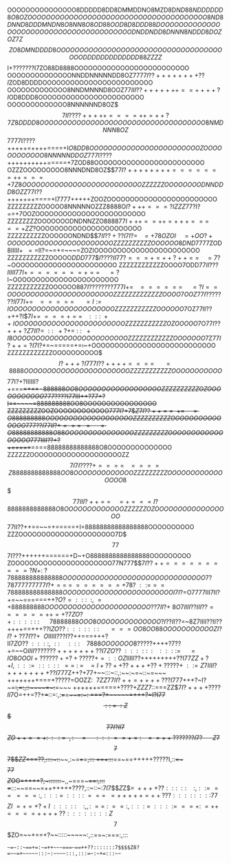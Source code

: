 OOOOOOOOOOOOOOO8DDDDD8DD8DMMDDNO8MZD8D$ND88NDDDDDD8O8OZOOOOOOOOOOOOOOOOOOOOOOOOO
OOOOOOOOOOOOOO8ND8DNND8DDDMNDN8O8NN8O8OD88OOD8D8DDD88DOOOOOOOOOOOOOOOOOOOOOOOOOO
OOOOOOOOOOOOOODNDDNDD8DNNN8NDDD8DOZOZ7$$Z$$$ZO8DMNDDDD8OOOOOOOOOOOOOOOOOOOOOOOOO
OOOOOOOOOOOOOODDDDDDDDDDDDD88ZZZZ$$I+???????I7ZO88D8888OOOOOOOOOOOOOOOOOOOOOOOOO
OOOOOOOOOOOOOONNDDNNNNNDD8OZ$7777I??++++++++??I$ZOD8DDDDOOOOOOOOOOOOOOOOOOOOOOOO
OOOOOOOOOOOOO8NNDMNNND8OOZ$77III??+++++++==++++?I$OD8DDD8OOOOOOOOOOOOOOOOOOOOOOO
OOOOOOOOOOOOO8NNNNNND8OZ$$$7II????+++++====++=++?7Z8DDDD8OOOOOOOOOOOOOOOOOOOOOOO
OOOOOOOOOOOOO8NMDNNN8OZ$$7777I????+++++=++++====+I$O8DD8OOOOOOOOOOOOOOOOOOOOOOOO
ZOOOOOOOOOOOO8NNNNNDDOZ$$7$77I????++++++++++=====+7ZOD88OOOOOOOOOOOOOOOOOOOOOOOO
OZZZOOOOOOOOO8NNNDND8OZ$$$77I?++++++++=======++===+7Z8OOOOOOOOOOOOOOOOOOOOOOOOOO
ZZZZZZOOOOOOOODNNDDD8OZZ$77I??+++++=+====+I7777+++++ZOOZOOOOOOOOOOOOOOOOOOOOOOOO
ZZZZZZZZZOOOOO8NNNNNOZZZ8888O$I?+++===?IZZZ7$7?I?==+7OOZOOOOOOOOOOOOOOOOOOOOOOOO
ZZZZZZZZOOOOOOODNDNNZZO8888$7$$7I+++==++=+++===~~~==+ZZ$?OOOOOOOOOOOOOOOOOOOOOOO
ZZZZZZZZZZOOOOOONDND$$$7II??+??I7I?=~~~=+78OZOI~~~~=+OO?+OOOOOOOOOOOOOOOOOOOOOOO
ZZZZZZZZZZOOOOOO8DND$7777ZOD8IIII$I+~~==$II?=~=+=~~~=ZOZIOOOOOOOOOOOOOOOOOOOOOOO
ZZZZZZZZZZZOOOOO$DDD$777$$I????II77?===+=++?++==~~~~=7$?~OOOOOOOOOOOOOOOOOOOOOOO
ZZZZZZZZZZZZOOOO7ODD$77II???IIIII77I+=======+==~~~~~=?$I~OOOOOOOOOOOOOOOOOOOOOOO
ZZZZZZZZZZZOOOOOO$88$$7I????????777I+=~~~======~~~~~=?I==OOOOOOOOOOOOOOOOOOOOOOO
ZZZZZZZZZZZZZOOOO7OOZ77I???????II77I+=~~~=====~~~~~~=I:=IOOOOOOOOOOOOOOOOOOOOOOO
ZZZZZZZZZZZOOOOOO$7OZ77II??+++?I$$7I+=~===+==~~~:::~++~IOOOOOOOOOOOOOOOOOOOOOOOO
ZZZZZZZZZZZOZOOOOO$7O$77I??+++?Z7II?=~::~~+?+=~:~:~~+I8OOOOOOOOOOOOOOOOOOOOOOOOO
ZZZZZZZZZZZZOOOOOOO$7Z$77I?++=?I7$I?+=~=====+=~~:~~~+OOOOOOOOOOOOOOOOOOOOOOOOOOO
ZZZZZZZZZZZZOOOOOOOOOO$$$I?+++?I777I??++++====~~~~~~=8888OOOOOOOOOOOOOOOOOOOOOOO
ZZZZZZZZZZZOOOOOOOOOOO$$77I?+?IIIIII?+===~~=+==~~~~~$888888OO8OOOOOOOOOOOOOOOOOO
ZZZZZZZZZZOZOOOOOOOOOOO$777????I77III++?77+?I==~~~~=888888888OO8OOOOOOOOOOOOOOOO
ZZZZZZZZZOOZOOOOOOOOOOOO777I?+7$$Z7I??++==~~+=~~~~=O888888888OOOOOOOOOOOOOOOOOOO
ZZZZZZZZZZOOOOOOOOOOOOOOO777??I77II?+===~~~=~~~~~=O88888888888O88OOOOOOOOOOOOOOO
ZZZZZZZZZOOOOOOOOOOOOOOOOO$777IIII??+?+=====~~====88888888888888O8OOOOOOOOOOOOOO
ZZZZZZOOOOOOOOOOOOOOOOOOOOZZ$$7I7I????+====~~~====Z8888888888888OO8OOOOOOOOOOOOO
ZZZZZZZZZOOOOOOOOOOOOOOOO8$$$$$77III?++==~~~~=+===I?8888888888888O8OOOOOOOOOOOOO
ZZZZZZOZOOOOOOOOOOOOOOOOO$$$$$$77II??++==~~=+=====+I=88888888888888888OOOOOOOOOO
ZZZOOOOOOOOOOOOOOOOOOOOO7D$$$77$$7I???++++++======+D~+O8888888888888888OOOOOOOOO
ZOOOOOOOOOOOOOOOOOOOOOO77N$7$77$$$7I??++==========?N+:~?788888888888888OOOOOOOOO
OOOOOOOOOOOOOOOOOOOOOO7?78777777777I?+==~=~======+78?~::==~=788888888888888OOOOO
OOOOOOOOOOOOOOOOOOOI7I?=$O7777III7II?+=~~======++?$O?=:::~~:,~=+888888888OOOOOOO
OOOOOOOOOOOOOOOO??7II?+~8O7IIII??III??======++=+?7ZO?+:::::~:~~~~~~78888888OOO8O
OOOOOOOOOOOOO?I??I$I??=~8Z7IIII??II??++++==+++??I$ZO??:::::~::~~~~~~===OO8OO88OO
OOOOOOOOOZI?I?+??7I??+~~O$IIIII???I??++===+++?II7$ZO??~::::,~::~~~~:::~~~~7888OO
OOOOO8$?????++++?7??+=~~O$IIII???????+++++++??I7$$ZO??~:::::~~:~~~::::=~~~~~=IO8
OOOI+??????++?+?????+=::OZ$IIIII??+++++++++??I77$ZZ+?+$$I,:::=::~:::~~==~:~=~~~=
I+??++??++++??+?????+~::=Z$$7IIII?++++++++??I777$Z++?+77+~~:::~::,:~~:~=~::~=~~~
++++++++===+?????=OOZZ$:~~7ZZ77II?++=++++???I777$+++?~I?~=~~:,=:,::~~~~=~:~~=~~~
++++++=====+????+$ZZZ$7::===ZZ$$7I?++++????II7$O=++=??+~~=~~::=:,:~~=~~=~~~~=:~:
===?+~~~~~=+++?=I?I77$$::~=~:Z$$$$$77I?II7$$$ZO++==+:~~:~~~:~=~~,:~~~~~=~~~~~:::
==+=:~~~~=~=++???????I7?~~~~~~Z7$$$7$$$7$$$$ZZ$===??,::::~::~~~~,:~=~~=~~=~~,:::
==+:::~~==~==+++++?????I,::~~=~$$$$77$$$$$Z$OO=++++?,~:::::::~~~,,~===~~~==:,:::
=~~:::~~==~~=+++++++????,::~::~:$7I7$$$$Z$Z$$=~++++??:::~::~~~~:,::===~~===:,:::
=~::::~===~~=+++++=++???:::::~:::$7$7$$$$$$ZI~=+=+?+I~:::::~~~~:,,:~==~:~==:,:::
=~::::===+:~=++====++++??::::::~::Z$$$7$$$ZO=~~+==+?~~:::::~~~~~:,::==~:===:,:::
~~~:::==+=:~=++=======+++?:~:::,::=$$$$$ZZO+~~=+===~~~:::~:~~~~::,::~=~:===:,:::
~=~::~==+=:~=++~~~===~==++??:::::::7$$$$Z8?=~~=+~~~~~:::~:~~~~:::,:::=~:~+=:::~~
